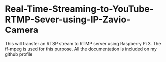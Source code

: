 # Real-Time-Streaming-to-YouTube-RTMP-Sever-using-IP-Zavio-Camera
This will transfer an RTSP stream to RTMP server using Raspberry Pi 3. The ff-mpeg is used for this purpose. All the documentation is included on my github profile
